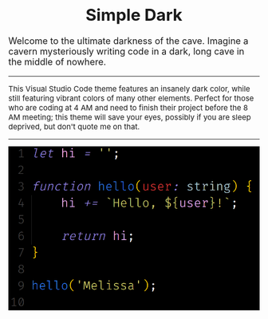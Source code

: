 <h1 style="text-align: center; font-size: 33px;">
    Simple Dark
</h1>

<p style="font-size: 18px;">
    Welcome to the ultimate darkness of the cave. Imagine a cavern mysteriously writing code in a dark, long cave in the middle of nowhere.
</p>

<hr>

<p style="font-size: 15px;">
    This Visual Studio Code theme features an insanely dark color, while still featuring vibrant colors of many other elements. Perfect for those who are coding at 4 AM and need to finish their project before the 8 AM meeting; this theme will save your eyes, possibly if you are sleep deprived, but don't quote me on that.
</p>

<hr>

![theme](./screenshots/display.png)

<!-- ## Working with Markdown

You can author your README using Visual Studio Code. Here are some useful editor keyboard shortcuts:

* Split the editor (`Cmd+\` on macOS or `Ctrl+\` on Windows and Linux).
* Toggle preview (`Shift+Cmd+V` on macOS or `Shift+Ctrl+V` on Windows and Linux).
* Press `Ctrl+Space` (Windows, Linux, macOS) to see a list of Markdown snippets.

## For more information

* [Visual Studio Code's Markdown Support](http://code.visualstudio.com/docs/languages/markdown)
* [Markdown Syntax Reference](https://help.github.com/articles/markdown-basics/)

**Enjoy!** -->
